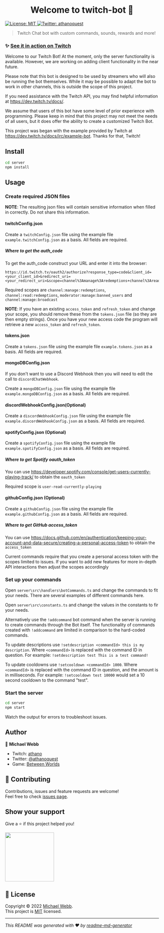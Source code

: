 <h1 align="center">Welcome to twitch-bot 👋</h1>
<p>
  <a href="" target="_blank">
    <img alt="License: MIT" src="https://img.shields.io/badge/License-MIT-yellow.svg" />
  </a>
  <a href="https://twitter.com/athanoquest" target="_blank">
    <img alt="Twitter: athanoquest" src="https://img.shields.io/twitter/follow/athanoquest.svg?style=social" />
  </a>
</p>

> Twitch Chat bot with custom commands, sounds, rewards and more!

### ✨ [See it in action on Twitch](https://www.twitch.tv/athano)

Welcome to our Twitch Bot! At the moment, only the server functionality is available. However, we are working on adding client functionality in the near future.

Please note that this bot is designed to be used by streamers who will also be running the bot themselves. While it may be possible to adapt the bot to work in other channels, this is outside the scope of this project.

If you need assistance with the Twitch API, you may find helpful information at https://dev.twitch.tv/docs/. 

We assume that users of this bot have some level of prior experience with programming. Please keep in mind that this project may not meet the needs of all users, but it does offer the ability to create a customized Twitch Bot.

This project was began with the example provided by Twitch at https://dev.twitch.tv/docs/irc/example-bot. Thanks for that, Twitch!

## Install

```sh
cd server
npm install
```

## Usage

### Create required JSON files

**NOTE**: The resulting json files will contain sensitive information when filled in correctly. Do not share this information.

#### twitchConfig.json

Create a `twitchConfig.json` file using the example file `example.twitchConfig.json` as a basis. All fields are required.

##### **Where to get the auth_code**

To get the auth_code construct your URL and enter it into the browser: 

```
https://id.twitch.tv/oauth2/authorize?response_type=code&client_id=<your_client_id>&redirect_uri=<your_redirect_uri>&scope=channel%3Amanage%3Aredemptions+channel%3Aread%3Aredemptions+moderator%3Amanage%3Abanned_users+chat%3Aread+chat%3Aedit+moderator%3Aread%3Achatters+channel%3Amanage%3Abroadcast
```

Required scopes are `channel:manage:redemptions`, `channel:read:redemptions`, `moderator:manage:banned_users` and `channel:manage:broadcast`

**NOTE**: If you have an existing `access_token` and `refresh_token` and change your scope, you should remove these from the `tokens.json` file (so they are then empty strings). Once you have your new access code the program will retrieve a new `access_token` and `refresh_token`.

#### tokens.json

Create a `tokens.json` file using the example file `example.tokens.json` as a basis. All fields are required.

#### mongoDBConfig.json

If you don't want to use a Discord Webhook then you will need to edit the call to `discordChatWebhook`.

Create a `mongoDBConfig.json` file using the example file `example.mongoDBConfig.json` as a basis. All fields are required.

#### discordWebhookConfig.json(Optional)

Create a `discordWebhookConfig.json` file using the example file `example.discordWebhookConfig.json` as a basis. All fields are required.

#### spotifyConfig.json (Optional)

Create a `spotifyConfig.json` file using the example file `example.spotifyConfig.json` as a basis. All fields are required.

##### **Where to get Spotify oauth_token**

You can use https://developer.spotify.com/console/get-users-currently-playing-track/ to obtain the `oauth_token`

Required scope is `user-read-currently-playing`

#### githubConfig.json (Optional)

Create a `githubConfig.json` file using the example file `example.githubConfig.json` as a basis. All fields are required.

##### **Where to get GitHub access_token**

You can use https://docs.github.com/en/authentication/keeping-your-account-and-data-secure/creating-a-personal-access-token to obtain the `access_token`

Current commands require that you create a personal access token with the scopes limited to issues. If you want to add new features for more in-depth API interactions then adjust the scopes accordingly

### Set up your commands

Open `server\src\handlers\botCommands.ts` and change the commands to fit your needs. There are several examples of different commands here.

Open `server\src\constants.ts` and change the values in the constants to fir your needs.

Alternatively use the `!addcommand` bot command when the server is running to create commands through the Bot itself. The functionality of commands created with `!addcommand` are limited in comparison to the hard-coded commands.

To update descriptions use `!setdescription <commandId> this is my description`. Where `<commandId>` is replaced with the command ID in question. For example: `!setdescription test This is a test command!`

To update cooldowns use `!setcooldown <commandId> 1000`. Where `<commandId>` is replaced with the command ID in question, and the amount is in milliseconds. For example: `!setcooldown test 10000` would set a 10 second cooldown to the command "test".

### Start the server

```sh
cd server
npm start
```

Watch the output for errors to troubleshoot issues.

## Author

👤 **Michael Webb**

* Twitch: [athano](https://twitch.tv/athano)
* Twitter: [@athanoquest](https://twitter.com/athanoquest)
* Game: [Between Worlds ](https://www.betweenworlds.net)

## 🤝 Contributing

Contributions, issues and feature requests are welcome!<br />Feel free to check [issues page](https://github.com/mjfwebb/twitch-bot/issues). 

## Show your support

Give a ⭐️ if this project helped you!

<a href="https://www.patreon.com/athano">
  <img src="https://c5.patreon.com/external/logo/become_a_patron_button@2x.png" width="160">
</a>

## 📝 License

Copyright © 2022 [Michael Webb](https://github.com/mjfwebb).<br />
This project is [MIT](https://github.com/kefranabg/readme-md-generator/blob/master/LICENSE) licensed.

***
_This README was generated with ❤️ by [readme-md-generator](https://github.com/kefranabg/readme-md-generator)_  